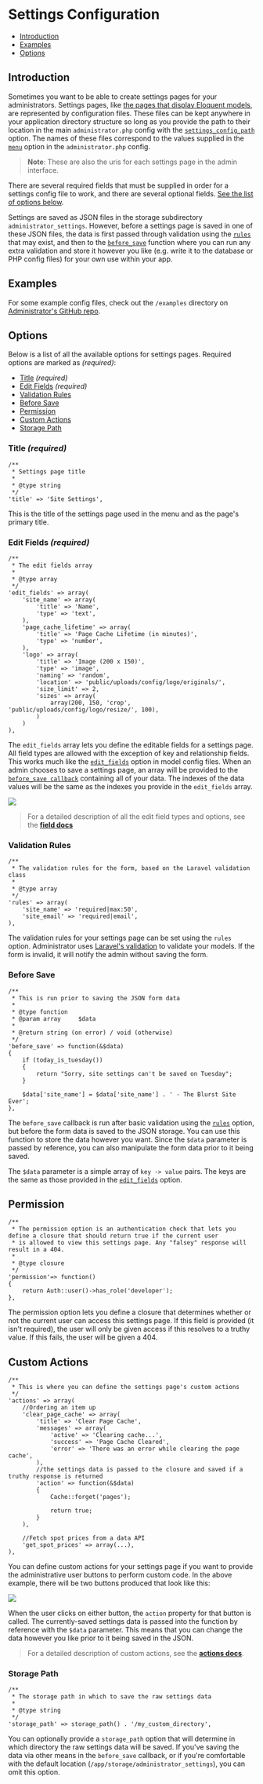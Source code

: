 # Settings Configuration

- [Introduction](#introduction)
- [Examples](#examples)
- [Options](#options)

<a name="introduction"></a>
## Introduction

Sometimes you want to be able to create settings pages for your administrators. Settings pages, like [the pages that display Eloquent models](/docs/model-configuration), are represented by configuration files. These files can be kept anywhere in your application directory structure so long as you provide the path to their location in the main `administrator.php` config with the [`settings_config_path`](/docs/configuration#settings-config-path) option. The names of these files correspond to the values supplied in the [`menu`](/docs/configuration#menu) option in the `administrator.php` config.

> **Note**: These are also the uris for each settings page in the admin interface.

There are several required fields that must be supplied in order for a settings config file to work, and there are several optional fields. [See the list of options below](#options).

Settings are saved as JSON files in the storage subdirectory `administrator_settings`. However, before a settings page is saved in one of these JSON files, the data is first passed through validation using the [`rules`](#validation-rules) that may exist, and then to the [`before_save`](#before-save) function where you can run any extra validation and store it however you like (e.g. write it to the database or PHP config files) for your own use within your app.

<a name="examples"></a>
## Examples

For some example config files, check out the `/examples` directory on [Administrator's GitHub repo](https://github.com/FrozenNode/Laravel-Administrator/tree/master/examples).

<a name="options"></a>
## Options

Below is a list of all the available options for settings pages. Required options are marked as *(required)*:

- [Title](#title) *(required)*
- [Edit Fields](#edit-fields) *(required)*
- [Validation Rules](#validation-rules)
- [Before Save](#before-save)
- [Permission](#permission)
- [Custom Actions](#custom-actions)
- [Storage Path](#storage-path)

<a name="title"></a>
### Title *(required)*

    /**
     * Settings page title
     *
     * @type string
     */
    'title' => 'Site Settings',

This is the title of the settings page used in the menu and as the page's primary title.

<a name="edit-fields"></a>
### Edit Fields *(required)*

    /**
     * The edit fields array
     *
     * @type array
     */
    'edit_fields' => array(
        'site_name' => array(
            'title' => 'Name',
            'type' => 'text',
        ),
        'page_cache_lifetime' => array(
            'title' => 'Page Cache Lifetime (in minutes)',
            'type' => 'number',
        ),
        'logo' => array(
            'title' => 'Image (200 x 150)',
            'type' => 'image',
            'naming' => 'random',
            'location' => 'public/uploads/config/logo/originals/',
            'size_limit' => 2,
            'sizes' => array(
                array(200, 150, 'crop', 'public/uploads/config/logo/resize/', 100),
            )
        )
    ),

The `edit_fields` array lets you define the editable fields for a settings page. All field types are allowed with the exception of key and relationship fields. This works much like the [`edit_fields`](/docs/model-configuration#edit-fields) option in model config files. When an admin chooses to save a settings page, an array will be provided to the [`before_save callback`](#before-save) containing all of your data. The indexes of the data values will be the same as the indexes you provide in the `edit_fields` array.

<img src="https://raw.github.com/FrozenNode/Laravel-Administrator/master/examples/images/settings-overview.png" />

> For a detailed description of all the edit field types and options, see the **[field docs](/docs/fields)**

<a name="validation-rules"></a>
### Validation Rules

    /**
     * The validation rules for the form, based on the Laravel validation class
     *
     * @type array
     */
    'rules' => array(
        'site_name' => 'required|max:50',
        'site_email' => 'required|email',
    ),

The validation rules for your settings page can be set using the `rules` option. Administrator uses [Laravel's validation](http://laravel.com/docs/validation) to validate your models. If the form is invalid, it will notify the admin without saving the form.

<a name="before-save"></a>
### Before Save

    /**
     * This is run prior to saving the JSON form data
     *
     * @type function
     * @param array     $data
     *
     * @return string (on error) / void (otherwise)
     */
    'before_save' => function(&$data)
    {
        if (today_is_tuesday())
        {
            return "Sorry, site settings can't be saved on Tuesday";
        }

        $data['site_name'] = $data['site_name'] . ' - The Blurst Site Ever';
    },

The `before_save` callback is run after basic validation using the [`rules`](#validation-rules) option, but before the form data is saved to the JSON storage. You can use this function to store the data however you want. Since the `$data` parameter is passed by reference, you can also manipulate the form data prior to it being saved.

The `$data` parameter is a simple array of `key -> value` pairs. The keys are the same as those provided in the [`edit_fields`](#edit-fields) option.

<a name="permission"></a>
## Permission

    /**
     * The permission option is an authentication check that lets you define a closure that should return true if the current user
     * is allowed to view this settings page. Any "falsey" response will result in a 404.
     *
     * @type closure
     */
    'permission'=> function()
    {
        return Auth::user()->has_role('developer');
    },

The permission option lets you define a closure that determines whether or not the current user can access this settings page. If this field is provided (it isn't required), the user will only be given access if this resolves to a truthy value. If this fails, the user will be given a 404.

<a name="custom-actions"></a>
## Custom Actions

    /**
     * This is where you can define the settings page's custom actions
     */
    'actions' => array(
        //Ordering an item up
        'clear_page_cache' => array(
            'title' => 'Clear Page Cache',
            'messages' => array(
                'active' => 'Clearing cache...',
                'success' => 'Page Cache Cleared',
                'error' => 'There was an error while clearing the page cache',
            ),
            //the settings data is passed to the closure and saved if a truthy response is returned
            'action' => function(&$data)
            {
                Cache::forget('pages');

                return true;
            }
        ),

        //Fetch spot prices from a data API
        'get_spot_prices' => array(...),
    ),

You can define custom actions for your settings page if you want to provide the administrative user buttons to perform custom code. In the above example, there will be two buttons produced that look like this:

<img src="https://raw.github.com/FrozenNode/Laravel-Administrator/master/examples/images/custom-actions-settings.png" />

When the user clicks on either button, the `action` property for that button is called. The currently-saved settings data is passed into the function by reference with the `$data` parameter. This means that you can change the data however you like prior to it being saved in the JSON.

> For a detailed description of custom actions, see the **[actions docs](/docs/actions)**.

<a name="storage-path"></a>
### Storage Path

    /**
     * The storage path in which to save the raw settings data
     *
     * @type string
     */
    'storage_path' => storage_path() . '/my_custom_directory',

You can optionally provide a `storage_path` option that will determine in which directory the raw settings data will be saved. If you've saving the data via other means in the `before_save` callback, or if you're comfortable with the default location (`/app/storage/administrator_settings`), you can omit this option.